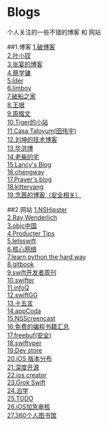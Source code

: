 # Blogs
个人关注的一些不错的博客 和 网站

##1.博客
[1.破博客](http://www.poboke.com/)<br />
[2.叶小钗](http://www.cnblogs.com/yexiaochai/)<br />
[3.张宴的博客](http://zyan.cc/index.php)<br />
[4.蔡学镛](http://weibo.com/rebol?is_hot=1)<br />
[5.Ider](http://blog.iderzheng.com/)<br />
[6.limboy](http://limboy.me/)<br />
[7.破船之家](http://beyondvincent.com/)<br />
[8.王垠](http://www.yinwang.org/)<br />
[9.周楷文](http://blog.zhowkev.in/)<br />
[10.Tiger的小站](http://www.itiger.me/)<br />
[11.Casa Taloyum(田伟宇)](http://casatwy.com/)<br />
[12.刘坤的技术博客](https://blog.cnbluebox.com/)<br />
[13.毕洪博](http://bihongbo.com/)<br />
[14.老柴的宅](http://chaishiwei.com/blog/)<br />
[15.Lancy's Blog](http://gracelancy.com/)<br />
[16.chengway](https://chengway.in/)<br />
[17.Prayer's blog](http://www.futantan.com/)<br />
[18.kitteryang](http://kittenyang.com/)<br />
[19.念茜的博客（安全相关）](http://blog.csdn.net/yiyaaixuexi)<br />


##2.网站
[1.NSHipster](http://nshipster.com/)<br />
[2.Ray Wenderlich](https://www.raywenderlich.com/)<br />
[3.objc中国](https://www.objccn.io/)<br />
[4.Producter Tips](http://tips.producter.io/)<br />
[5.letsswift](http://letsswift.com/)<br />
[6.核心网络](http://www.netfoucs.com/mobile/1.html)<br />
[7.learn python the hard way](http://learnpythonthehardway.org/book/)<br />
[8.gitbook](https://www.gitbook.com/explore)<br />
[9.swift开发者周刊](http://swiftweekly.cn/)<br />
[10.swifter](http://swifter.tips/)<br />
[11.infoQ](http://www.infoq.com/cn/)<br />
[12.swiftGG](http://swift.gg/)<br />
[13.十五言](http://www.15yan.com/)<br />
[14.appCoda](http://www.appcoda.com/)<br />
[15.NSScreencast](http://nsscreencast.com/episodes)<br />
[16.免费的编程书籍汇总](http://siberiawolf.com/free_programming/index.html)<br />
[17.freebuf(安全)](http://www.freebuf.com/)<br />
[18.swiftyper](http://www.swiftyper.com/)<br />
[19.Dev store](http://www.devstore.cn/)<br />
[20.iOS 版本分布](https://developer.apple.com/support/app-store/)<br />
[21.深度开源](http://www.open-open.com/news/)<br />
[22.ios creator](http://www.ioscreator.com/)<br />
[23.Grok Swift](https://grokswift.com/)<br />
[24.泊学](https://boxueio.com/)<br />
[25.TODO](http://www.saitjr.com/)<br />
[26.iOS加急审核](https://developer.apple.com/contact/app-store/?topic=expedite)<br />
[27.360个人图书馆](http://www.360doc.com/index.html)<br />


